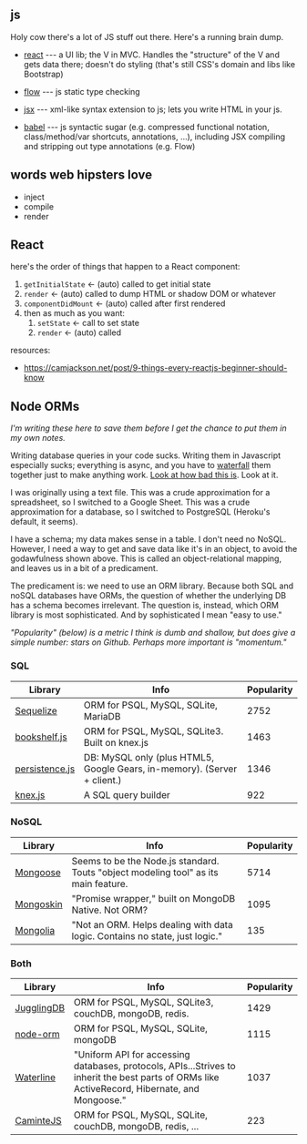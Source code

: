 ## js

Holy cow there's a lot of JS stuff out there. Here's a running brain dump.

-	[react](https://facebook.github.io/react/) --- a UI lib; the V in MVC.
	Handles the "structure" of the V and gets data there; doesn't do styling
	(that's still CSS's domain and libs like Bootstrap)

-	[flow](http://flowtype.org/) --- js static type checking

-	[jsx](https://facebook.github.io/jsx/) --- xml-like syntax extension to
	js; lets you write HTML in your js.

-	[babel](https://babeljs.io/) --- js syntactic sugar (e.g. compressed
	functional notation, class/method/var shortcuts, annotations, ...),
	including JSX compiling and stripping out type annotations (e.g. Flow)


## words web hipsters love

-	inject
-	compile
-	render


## React

here's the order of things that happen to a React component:

1.	`getInitialState` &larr; (auto) called to get initial state
2.	`render` &larr; (auto) called to dump HTML or shadow DOM or whatever
3.	`componentDidMount` &larr; (auto) called after first rendered
4.	then as much as you want:
	1.	`setState` &larr; call to set state
	2.	`render` &larr; (auto) called

resources:

-	https://camjackson.net/post/9-things-every-reactjs-beginner-should-know


## Node ORMs

_I'm writing these here to save them before I get the chance to put them in my
own notes._

Writing database queries in your code sucks. Writing them in Javascript
especially sucks; everything is async, and you have to
[waterfall](https://github.com/caolan/async#waterfall) them together just to
make anything work. [Look at how bad this
is](https://gist.github.com/mbforbes/2a778ba828fc9b996a7a). Look at it.

I was originally using a text file. This was a crude approximation for a
spreadsheet, so I switched to a Google Sheet. This was a crude approximation
for a database, so I switched to PostgreSQL (Heroku's default, it seems).

I have a schema; my data makes sense in a table. I don't need no NoSQL.
However, I need a way to get and save data like it's in an object, to avoid the
godawfulness shown above. This is called an object-relational mapping, and
leaves us in a bit of a predicament.

The predicament is: we need to use an ORM library. Because both SQL and noSQL
databases have ORMs, the question of whether the underlying DB has a schema
becomes irrelevant. The question is, instead, which ORM library is most
sophisticated. And by sophisticated I mean "easy to use."

_"Popularity" (below) is a metric I think is dumb and shallow, but does give a
simple number: stars on Github. Perhaps more important is "momentum."_

### SQL

Library | Info | Popularity
--- | --- | ---
[Sequelize](http://sequelizejs.com/) | ORM for PSQL, MySQL, SQLite, MariaDB | 2752
[bookshelf.js](http://bookshelfjs.org/) | ORM for PSQL, MySQL, SQLite3. Built on knex.js | 1463
[persistence.js](https://github.com/coresmart/persistencejs) | DB: MySQL only (plus HTML5, Google Gears, in-memory). (Server + client.) | 1346
[knex.js](http://knexjs.org/) | A SQL query builder | 922

### NoSQL

Library | Info | Popularity
--- | --- | ---
[Mongoose](http://mongoosejs.com/) | Seems to be the Node.js standard. Touts "object modeling tool" as its main feature. | 5714
[Mongoskin](https://github.com/kissjs/node-mongoskin) | "Promise wrapper," built on MongoDB Native. Not ORM?  | 1095
[Mongolia](https://github.com/masylum/mongolia) | "Not an ORM. Helps dealing with data logic. Contains no state, just logic." | 135

### Both
Library | Info | Popularity
--- | --- | ---
[JugglingDB](https://github.com/1602/jugglingdb) | ORM for PSQL, MySQL, SQLite3, couchDB, mongoDB, redis. | 1429
[node-orm](https://github.com/dresende/node-orm2) | ORM for PSQL, MySQL, SQLite, mongoDB | 1115
[Waterline](https://github.com/balderdashy/waterline) | "Uniform API for accessing databases, protocols, APIs...Strives to inherit the best parts of ORMs like ActiveRecord, Hibernate, and Mongoose." | 1037
[CaminteJS](https://github.com/biggora/caminte) | ORM for PSQL, MySQL, SQLite, couchDB, mongoDB, redis, ... | 223
